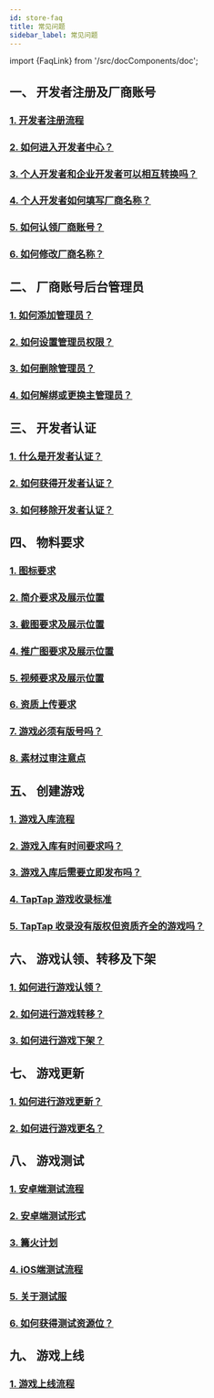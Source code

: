 ```yaml
---
id: store-faq
title: 常见问题
sidebar_label: 常见问题
---
```

import {FaqLink} from '/src/docComponents/doc';

## **一、 开发者注册及厂商账号**  

### [<FaqLink>1. 开发者注册流程</FaqLink>](/store/store-register/)  
### [<FaqLink>2. 如何进入开发者中心？</FaqLink>](/store/store-register#四、-后台入口)  
### [<FaqLink>3. 个人开发者和企业开发者可以相互转换吗？</FaqLink>](/store/store-register#1-个人开发者与企业开发者有什么区别？可以互相转换吗？)  
### [<FaqLink>4. 个人开发者如何填写厂商名称？</FaqLink>](/store/store-register#2-个人开发者没有公司，如何填写厂商名称？)  
### [<FaqLink>5. 如何认领厂商账号？</FaqLink>](/store/store-register#3-厂商名称已存在，如何进行厂商账号认领？)  
### [<FaqLink>6. 如何修改厂商名称？</FaqLink>](/store/store-register#4-如何修改厂商名称？)  

## **二、 厂商账号后台管理员**  

### [<FaqLink>1. 如何添加管理员？</FaqLink>](/store/store-admin/)  
### [<FaqLink>2. 如何设置管理员权限？</FaqLink>](/store/store-admin#二、-管理员权限设置)  
### [<FaqLink>3. 如何删除管理员？</FaqLink>](/store/store-admin#三、-删除管理员)  
### [<FaqLink>4. 如何解绑或更换主管理员？</FaqLink>](/store/store-admin#1-主管理员可以解绑吗？可以设置新的主管理员吗？)  

## **三、 开发者认证**  

### [<FaqLink>1. 什么是开发者认证？</FaqLink>](/store/store-auth/)  
### [<FaqLink>2. 如何获得开发者认证？</FaqLink>](/store/store-auth#二、-如何获得开发者认证？)  
### [<FaqLink>3. 如何移除开发者认证？</FaqLink>](/store/store-auth#三、-如何移除开发者认证？)  

## **四、 物料要求**  

### [<FaqLink>1. 图标要求</FaqLink>](/store/store-material/)  
### [<FaqLink>2. 简介要求及展示位置</FaqLink>](/store/store-material#1-简介)  
### [<FaqLink>3. 截图要求及展示位置</FaqLink>](/store/store-material#三、-视频及截图)  
### [<FaqLink>4. 推广图要求及展示位置</FaqLink>](/store/store-material#五、-推广图)  
### [<FaqLink>5. 视频要求及展示位置</FaqLink>](/store/store-material#1-视频)  
### [<FaqLink>6. 资质上传要求</FaqLink>](/store/store-material#七、-资质)  
### [<FaqLink>7. 游戏必须有版号吗？</FaqLink>](/store/store-material#1-游戏必须有版号吗？)  
### [<FaqLink>8. 素材过审注意点</FaqLink>](/store/store-material#3-素材过审有哪些注意点？)  

## **五、 创建游戏**  

### [<FaqLink>1. 游戏入库流程</FaqLink>](/store/store-creategame/)  
### [<FaqLink>2. 游戏入库有时间要求吗？</FaqLink>](/store/store-register#5-开发者审核通过后需要立即进行游戏入库吗？)  
### [<FaqLink>3. 游戏入库后需要立即发布吗？</FaqLink>](/store/store-creategame#2-创建游戏审核通过后，可暂不发布游戏吗？)  
### [<FaqLink>4. TapTap 游戏收录标准</FaqLink>](/store/store-creategame#1-TapTap-是所有的游戏都收录吗？)  
### [<FaqLink>5. TapTap 收录没有版权但资质齐全的游戏吗？</FaqLink>](/store/store-material#2-TapTap-收录没有版权但资质齐全的游戏吗？)  

## **六、 游戏认领、转移及下架**  

### [<FaqLink>1. 如何进行游戏认领？</FaqLink>](/store/store-creategame#3-我的游戏已经被-TapTap-收录，可以进行游戏认领吗？)  
### [<FaqLink>2. 如何进行游戏转移？</FaqLink>](/store/store-creategame#4-游戏主体可以进行转移吗？)  
### [<FaqLink>3. 如何进行游戏下架？</FaqLink>](/store/store-creategame#5-如何进行游戏下架？)  

## **七、 游戏更新**  

### [<FaqLink>1. 如何进行游戏更新？</FaqLink>](/store/store-update/)  
### [<FaqLink>2. 如何进行游戏更名？</FaqLink>](/store/store-update#游戏名称可以修改吗？)  

## **八、 游戏测试**  

### [<FaqLink>1. 安卓端测试流程</FaqLink>](/store/store-test/)  
### [<FaqLink>2. 安卓端测试形式</FaqLink>](/store/store-test#二、-安卓端测试形式)  
### [<FaqLink>3. 篝火计划</FaqLink>](/store/store-test#3-篝火计划)  
### [<FaqLink>4. iOS端测试流程</FaqLink>](/store/store-test#2-iOS端测试)  
### [<FaqLink>5. 关于测试服</FaqLink>](/store/store-test#1-什么是测试服？测试服有什么优点？如何创建测试服？)  
### [<FaqLink>6. 如何获得测试资源位？</FaqLink>](/store/store-test#三、-测试资源)  

## **九、 游戏上线**  

### [<FaqLink>1. 游戏上线流程</FaqLink>](/store/store-publish-game/)  
